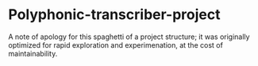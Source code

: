 # Polyphonic-transcriber-project

A note of apology for this spaghetti of a project structure; it was originally optimized for rapid exploration and experimenation, at the cost of maintainability.
